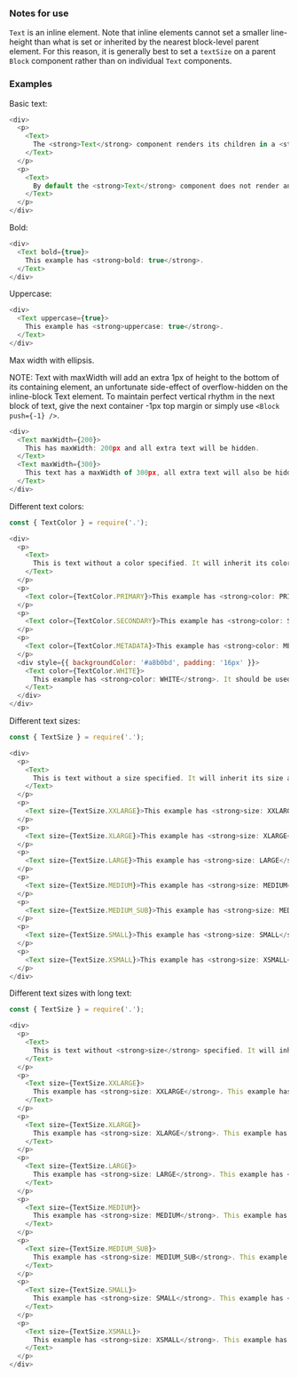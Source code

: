 ### Notes for use

`Text` is an inline element. Note that inline elements cannot set a smaller line-height than what is set or inherited by the nearest block-level parent element. For this reason, it is generally best to set a `textSize` on a parent `Block` component rather than on individual `Text` components.

### Examples

Basic text:

```js { "props": { "data-example": "basic" } }
<div>
  <p>
    <Text>
      The <strong>Text</strong> component renders its children in a <strong>span</strong>. It's a convenient way to render a piece of text with a specific size. Text will support more options in the future.
    </Text>
  </p>
  <p>
    <Text>
      By default the <strong>Text</strong> component does not render any styling so it can inherit styles of its parent.
    </Text>
  </p>
</div>
```

Bold:

```js { "props": { "data-example": "bold" } }
<div>
  <Text bold={true}>
    This example has <strong>bold: true</strong>.
  </Text>
</div>
```

Uppercase:

```js { "props": { "data-example": "uppercase" } }
<div>
  <Text uppercase={true}>
    This example has <strong>uppercase: true</strong>.
  </Text>
</div>
```

Max width with ellipsis.

NOTE: Text with maxWidth will add an extra 1px of height to the bottom of its containing element, an unfortunate side-effect of overflow-hidden on the inline-block Text element. To maintain perfect vertical rhythm in the next block of text, give the next container -1px top margin or simply use `<Block push={-1} />`.

```js { "props": { "data-example": "max width with ellipsis" } }
<div>
  <Text maxWidth={200}>
    This has maxWidth: 200px and all extra text will be hidden.
  </Text>
  <Text maxWidth={300}>
    This text has a maxWidth of 300px, all extra text will also be hidden.
  </Text>
</div>
```

Different text colors:

```js { "props": { "data-example": "colors" } }
const { TextColor } = require('.');

<div>
  <p>
    <Text>
      This is text without a color specified. It will inherit its color from its parent.
    </Text>
  </p>
  <p>
    <Text color={TextColor.PRIMARY}>This example has <strong>color: PRIMARY</strong>.</Text>
  </p>
  <p>
    <Text color={TextColor.SECONDARY}>This example has <strong>color: SECONDARY</strong>.</Text>
  </p>
  <p>
    <Text color={TextColor.METADATA}>This example has <strong>color: METADATA</strong>.</Text>
  </p>
  <div style={{ backgroundColor: '#a8b0bd', padding: '16px' }}>
    <Text color={TextColor.WHITE}>
      This example has <strong>color: WHITE</strong>. It should be used where the background is a darker color.
    </Text>
  </div>
</div>
```

Different text sizes:

```js { "props": { "data-example": "sizes" } }
const { TextSize } = require('.');

<div>
  <p>
    <Text>
      This is text without a size specified. It will inherit its size and line-height from its parent.
    </Text>
  </p>
  <p>
    <Text size={TextSize.XXLARGE}>This example has <strong>size: XXLARGE</strong>.</Text>
  </p>
  <p>
    <Text size={TextSize.XLARGE}>This example has <strong>size: XLARGE</strong>.</Text>
  </p>
  <p>
    <Text size={TextSize.LARGE}>This example has <strong>size: LARGE</strong>.</Text>
  </p>
  <p>
    <Text size={TextSize.MEDIUM}>This example has <strong>size: MEDIUM</strong>.</Text>
  </p>
  <p>
    <Text size={TextSize.MEDIUM_SUB}>This example has <strong>size: MEDIUM_SUB</strong>.</Text>
  </p>
  <p>
    <Text size={TextSize.SMALL}>This example has <strong>size: SMALL</strong>.</Text>
  </p>
  <p>
    <Text size={TextSize.XSMALL}>This example has <strong>size: XSMALL</strong>.</Text>
  </p>
</div>
```

Different text sizes with long text:

```js { "props": { "data-example": "sizes long" } }
const { TextSize } = require('.');

<div>
  <p>
    <Text>
      This is text without <strong>size</strong> specified. It will inherit its size and line-height from its parent. This is text without <strong>size</strong> specified. It will inherit its size and line-height from its parent. This is text without <strong>size</strong> specified. It will inherit its size and line-height from its parent.
    </Text>
  </p>
  <p>
    <Text size={TextSize.XXLARGE}>
      This example has <strong>size: XXLARGE</strong>. This example has <strong>size: XXLARGE</strong>. This example has <strong>size: XXLARGE</strong>. This example has <strong>size: XXLARGE</strong>. This example has <strong>size: XXLARGE</strong>. This example has <strong>size: XXLARGE</strong>. This example has <strong>size: XXLARGE</strong>.
    </Text>
  </p>
  <p>
    <Text size={TextSize.XLARGE}>
      This example has <strong>size: XLARGE</strong>. This example has <strong>size: XLARGE</strong>. This example has <strong>size: XLARGE</strong>. This example has <strong>size: XLARGE</strong>. This example has <strong>size: XLARGE</strong>. This example has <strong>size: XLARGE</strong>. This example has <strong>size: XLARGE</strong>. This example has <strong>size: XLARGE</strong>.
    </Text>
  </p>
  <p>
    <Text size={TextSize.LARGE}>
      This example has <strong>size: LARGE</strong>. This example has <strong>size: LARGE</strong>. This example has <strong>size: LARGE</strong>. This example has <strong>size: LARGE</strong>. This example has <strong>size: LARGE</strong>. This example has <strong>size: LARGE</strong>. This example has <strong>size: LARGE</strong>. This example has <strong>size: LARGE</strong>.
    </Text>
  </p>
  <p>
    <Text size={TextSize.MEDIUM}>
      This example has <strong>size: MEDIUM</strong>. This example has <strong>size: MEDIUM</strong>. This example has <strong>size: MEDIUM</strong>. This example has <strong>size: MEDIUM</strong>. This example has <strong>size: MEDIUM</strong>. This example has <strong>size: MEDIUM</strong>. This example has <strong>size: MEDIUM</strong>. This example has <strong>size: MEDIUM</strong>.
    </Text>
  </p>
  <p>
    <Text size={TextSize.MEDIUM_SUB}>
      This example has <strong>size: MEDIUM_SUB</strong>. This example has <strong>size: MEDIUM_SUB</strong>. This example has <strong>size: MEDIUM_SUB</strong>. This example has <strong>size: MEDIUM_SUB</strong>. This example has <strong>size: MEDIUM_SUB</strong>. This example has <strong>size: MEDIUM_SUB</strong>. This example has <strong>size: MEDIUM_SUB</strong>.
    </Text>
  </p>
  <p>
    <Text size={TextSize.SMALL}>
      This example has <strong>size: SMALL</strong>. This example has <strong>size: SMALL</strong>. This example has <strong>size: SMALL</strong>. This example has <strong>size: SMALL</strong>. This example has <strong>size: SMALL</strong>. This example has <strong>size: SMALL</strong>. This example has <strong>size: SMALL</strong>. This example has <strong>size: SMALL</strong>.
    </Text>
  </p>
  <p>
    <Text size={TextSize.XSMALL}>
      This example has <strong>size: XSMALL</strong>. This example has <strong>size: XSMALL</strong>. This example has <strong>size: XSMALL</strong>. This example has <strong>size: XSMALL</strong>. This example has <strong>size: XSMALL</strong>. This example has <strong>size: XSMALL</strong>. This example has <strong>size: XSMALL</strong>. This example has <strong>size: XSMALL</strong>.
    </Text>
  </p>
</div>
```
